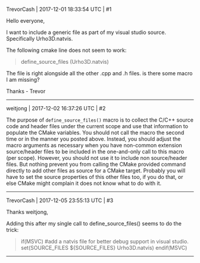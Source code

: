 TrevorCash | 2017-12-01 18:33:54 UTC | #1

Hello everyone,

I want to include a generic file as part of my visual studio source.  Specifically Urho3D.natvis.

The following cmake line does not seem to work:

> define_source_files (Urho3D.natvis)

The file is right alongside all the other .cpp and .h files.  is there some macro I am missing?

Thanks - Trevor

-------------------------

weitjong | 2017-12-02 16:37:26 UTC | #2

The purpose of `define_source_files()` macro is to collect the C/C++ source code and header files under the current scope and use that information to populate the CMake variables. You should not call the macro the second time or in the manner you posted above. Instead, you should adjust the macro arguments as necessary when you have non-common extension source/header files to be included in the one-and-only call to this macro (per scope). However, you should not use it to include non source/header files. But nothing prevent you from calling the CMake provided command directly to add other files as source for a CMake target. Probably you will have to set the source properties of this other files too, if you do that, or else CMake might complain it does not know what to do with it.

-------------------------

TrevorCash | 2017-12-05 23:55:13 UTC | #3

Thanks weitjong,

Adding this after my single call to define_source_files() seems to do the trick:
> 
> if(MSVC)
> 	#add a natvis file for better debug support in visual studio.
> 	set(SOURCE_FILES ${SOURCE_FILES} Urho3D.natvis)
> endif(MSVC)

-------------------------

